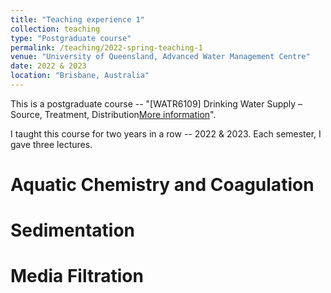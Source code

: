 ```yaml
---
title: "Teaching experience 1"
collection: teaching
type: "Postgraduate course"
permalink: /teaching/2022-spring-teaching-1
venue: "University of Queensland, Advanced Water Management Centre"
date: 2022 & 2023
location: "Brisbane, Australia"
---
```


This is a postgraduate course -- "[WATR6109] Drinking Water Supply – Source, Treatment, Distribution[More information](https://programs-courses.uq.edu.au/course.html?course_code=WATR6109&offer=53544c554331494e&year=2022)".

I taught this course for two years in a row -- 2022 & 2023. Each semester, I gave three lectures. 

Aquatic Chemistry and Coagulation
======

Sedimentation
======

Media Filtration
======
